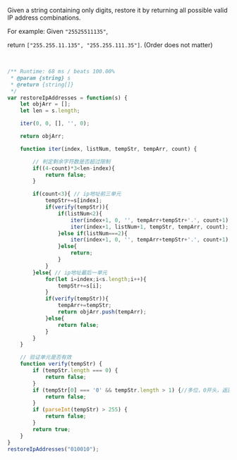Given a string containing only digits, restore it by returning all possible valid IP address combinations.

For example:
Given `"25525511135"`,

return `["255.255.11.135", "255.255.111.35"]`. (Order does not matter)



​

```javascript
/** Runtime: 68 ms / beats 100.00%
 * @param {string} s
 * @return {string[]}
 */
var restoreIpAddresses = function(s) {
	let objArr = [];
	let len = s.length;

	iter(0, 0, [], '', 0);

	return objArr;

	function iter(index, listNum, tempStr, tempArr, count) {

		// 判定剩余字符数是否超过限制
		if((4-count)*3<len-index){
			return false;
		}

		if(count<3){ // ip地址前三单元
			tempStr+=s[index];
			if(verify(tempStr)){
				if(listNum<2){
					iter(index+1, 0, '', tempArr+tempStr+'.', count+1);
					iter(index+1, listNum+1, tempStr, tempArr, count);
				}else if(listNum===2){
					iter(index+1, 0, '', tempArr+tempStr+'.', count+1);
				}else{
					return;
				}
			}
		}else{ // ip地址最后一单元
			for(let i=index;i<s.length;i++){
				tempStr+=s[i];
			}
			if(verify(tempStr)){
				tempArr+=tempStr;
				return objArr.push(tempArr);
			}else{
				return false;
			}
		}
	}

	// 验证单元是否有效
	function verify(tempStr) {
		if (tempStr.length === 0) {
			return false;
		}
		if (tempStr[0] === '0' && tempStr.length > 1) {//多位，0开头，返回false
			return false;
		}
		if (parseInt(tempStr) > 255) {
			return false;
		}
		return true;
	}
}
restoreIpAddresses("010010");
```



